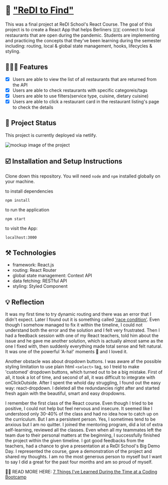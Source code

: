 # 🥘 ["ReDI to Find"](https://reditofind.netlify.app/)

This was a final project at ReDI School's React Course. The goal of this project is to create a React App that helps Berliners 🇩🇪 connect to local restaurants that are open during the pandemic. Students are implementing and practicing the concepts that they've been learning during the semester including: routing, local & global state management, hooks, lifecycles & styling.

## 💁🏻‍♀️ Features

- [x] Users are able to view the list of all restaurants that are returned from the API
- [x] Users are able to check restaurants with specific categoreis/tags
- [x] Users are able to use filters(service type, cuisine, dietary cuisine)
- [x] Users are able to click a restaurant card in the restaurant listing's page to check the details

## 📃 Project Status

This project is currently deployed via netlify.

![mockup image of the project](https://i.imgur.com/4c9jweN.jpg)

## ☑️ Installation and Setup Instructions

Clone down this repository. You will need `node` and `npm` installed globally on your machine.

to install dependencies

```
npm install
```

to run the application

```
npm start
```

to visit the App:

```
localhost:3000
```

## ⚒️ Technologies

- framework: React.js
- routing: React Router
- global state management: Context API
- data fetching: RESTful API
- styling: Styled Component

## 💡 Reflection

It was my first time to try dynamic routing and there was an error that I didn't expect. Later I found out it is something called ['race condition'](https://sebastienlorber.com/handling-api-request-race-conditions-in-react). Even though I somehow managed to fix it within the timeline, I could not understand both the error and the solution and I felt very frustrated. Then I had a feedback session with one of my React teachers, told him about the issue and he gave me another solution, which is actually almost same as the one I fixed with, then suddenly everything made total sense and felt natural. It was one of the powerful 'A-ha!' moments 🌼 and I loved it.

Another obstacle was about dropdown buttons. I was aware af the possible styling limitation to use plain html `<select>` tag, so I treid to make 'customed' dropdown buttons, which turned out to be a big mistake. First of all, it took a lot of time, and second of all, it was difficult to integrate with onClickOutside. After I spent the whold day struggling, I found out the easy way: react-dropdown. I deleted all the redundancies right after and started fresh again with the beautiful, smart and easy dropdowns.

I remember the first class of the React course. Even though I tried to be positive, I could not help but feel nervous and insecure. It seemed like I understood only 30-40% of the class and had no idea how to catch up on the curriculum. But I am a persistent person. Yes, I sometimes tend to be anxious but I am no quitter. I joined the mentoring program, did a lot of extra self-learning, reviewed all the classes. Even when all my teammates left the team due to their personal matters at the beginning, I successfully finished the project within the given timeline. I got good feedbacks from the teachers, had a chance to give a presentation at a ReDI School's Big Demo Day. I represented the course, gave a demonstration of the project and shared my thoughts. I am no the most generous person to myself but I want to say I did a great for the past four months and am so proud of myself.
<br />

✍🏼 READ MORE HERE: [7 Things I've Learned During the Time at a Coding Bootcamp](https://medium.com/p/7-things-ive-learned-during-the-time-at-a-coding-bootcamp-d402f4504e4a?source=email-5afa1b1ccaf0--writer.postDistributed&sk=7ccc18a87c1049b9088274404eb8288a)
